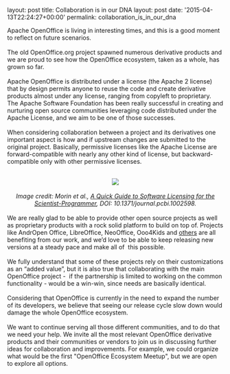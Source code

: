 layout: post
title: Collaboration is in our DNA
layout: post
date: '2015-04-13T22:24:27+00:00'
permalink: collaboration_is_in_our_dna

Apache OpenOffice is living in interesting times, and this is a good moment to reflect on future scenarios.<br /><br />The old OpenOffice.org project spawned numerous derivative products and we are proud to see how the OpenOffice ecosystem, taken as a whole, has grown so far.<br /><br />Apache OpenOffice is distributed under a license (the Apache 2 license) that by design permits anyone to reuse the code and create derivative products almost under any license, ranging from copyleft to proprietary. The Apache Software Foundation has been really successful in creating and nurturing open source communities leveraging code distributed under the Apache License, and we aim to be one of those successes.<br /><br />When considering collaboration between a project and its derivatives one important aspect is how and if upstream changes are submitted to the original project. Basically, permissive licenses like the Apache License are forward-compatible with nearly any other kind of license, but backward-compatible only with other permissive licenses.<br /> <br /> 
  <div align="center"><img align="middle" src="https://blogs.apache.org/OOo/mediaresource/0485a3f0-691a-4878-9f4e-346c61d0f0a1" /><br /></div><br /> 
  <div align="center"><i>Image credit: Morin et al., <a href="http://journals.plos.org/ploscompbiol/article?id=10.1371/journal.pcbi.1002598">A Quick Guide to Software Licensing for the Scientist-Programmer</a>, DOI: 10.1371/journal.pcbi.1002598.</i><br /></div><br />We are really glad to be able to provide other open source projects as well as proprietary products with a rock solid platform to build on top of. Projects like AndrOpen Office, LibreOffice, NeoOffice, Ooo4Kids and <a href="http://www.openoffice.org/porting/">others</a> are all benefiting from our work, and we’d love to be able to keep releasing new versions at a steady pace and make all of&nbsp; this possible.<br /><br />We fully understand that some of these projects rely on their customizations as an “added value”, but it is also true that collaborating with the main OpenOffice project -&nbsp; if the partnership is limited to working on the common functionality - would be a win-win, since needs are basically identical. <br /><br />Considering that OpenOffice is currently in the need to expand the number of its developers, we believe that seeing our release cycle slow down would damage the whole OpenOffice ecosystem.<br /> <br />We want to continue serving all those different communities, and to do that we need your help. We invite all the most relevant OpenOffice derivative products and their communities or vendors to join us in discussing further ideas for collaboration and improvements. For example, we could organize what would be the first &quot;OpenOffice Ecosystem Meetup&quot;, but we are open to explore all options.<br />
